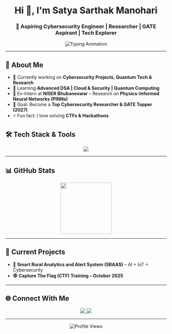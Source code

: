 <h1 align="center">Hi 👋, I'm Satya Sarthak Manohari</h1>
<h3 align="center">🚀 Aspiring Cybersecurity Engineer | Researcher | GATE Aspirant | Tech Explorer</h3>

<p align="center">
  <img src="https://readme-typing-svg.herokuapp.com?font=Fira+Code&pause=1000&color=00F7FF&center=true&vCenter=true&width=600&lines=Passionate+about+Cybersecurity+%26+Research;Exploring+Quantum+Tech+and+AI;Lifelong+Learner+%7C+Problem+Solver" alt="Typing Animation" />
</p>

---

## 🌟 About Me
- 🔭 Currently working on **Cybersecurity Projects, Quantum Tech & Research**
- 🌱 Learning **Advanced DSA | Cloud & Security | Quantum Computing**
- 🧪 Ex-Intern at **NISER Bhubaneswar** – Research on **Physics-Informed Neural Networks (PINNs)**
- 🎯 Goal: Become a **Top Cybersecurity Researcher & GATE Topper (2027)**
- ⚡ Fun fact: I love solving **CTFs & Hackathons**


## 🛠️ Tech Stack & Tools
<p align="center">
  <img src="https://skillicons.dev/icons?i=python,c,cpp,java,linux,git,github,mysql" />
</p>

---

## 📊 GitHub Stats
<p align="center">
  <img src="https://streak-stats.demolab.com?user=Satya37x1112&theme=radical" height="160px"/>
</p>


---

## 🚀 Current Projects
- 🌾 **Smart Rural Analytics and Alert System (SRAAS)** – AI + IoT + Cybersecurity  
- 🕵️ **Capture The Flag (CTF) Training – October 2025**

---

## 🌐 Connect With Me
<p align="center">
  <a href="www.linkedin.com/in/satya-sarthak-manohari-b2a609297" target="_blank">
    <img src="https://img.shields.io/badge/LinkedIn-blue?logo=linkedin&logoColor=white" />
  </a>
  <a href="mailto:manoharisatyasarthak@gmail.com">
    <img src="https://img.shields.io/badge/Email-red?logo=gmail&logoColor=white" />
  </a>

</p>

---

<p align="center">
  <img src="https://komarev.com/ghpvc/?username=SatyaSarthakManohari&label=Profile%20views&color=brightgreen&style=flat" alt="Profile Views" />
</p>
